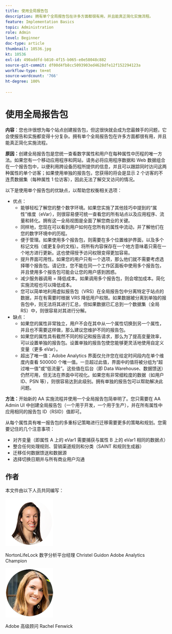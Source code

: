 ```yaml
---
title: 使用全局报告包
description: 拥有单个全局报告包在许多方面都很有用，并且能真正简化实施流程。
feature: Implementation Basics
topic: Administration
role: Admin
level: Beginner
doc-type: article
thumbnail: 10536.jpg
kt: 10536
exl-id: 490addfd-b810-4f15-b065-e0e58048c882
source-git-commit: df00d4fb8cc5093903ed4628dfe12f152294123a
workflow-type: tm+mt
source-wordcount: '766'
ht-degree: 100%

---
```


# 使用全局报告包

**内容**：您也许很想为每个站点创建报告包，但这很快就会成为您最棘手的问题，它会使报告和实施都变得十分复杂。拥有单个全局报告包在许多方面都很有用，并且能真正简化实施流程。

**原因：**&#x200B;创建全局报告包是您统一查看数字属性和用户在每种属性中历程的唯一方法。如果您有一个移动应用程序和网站，请务必将应用程序数据和 Web 数据组合在一个报告包中，以便利用跨设备历程所提供的信息，并且可以跟踪同时访问这两种属性的单个访客；如果使用单独的报告包，您获得的将会是显示 2 个访客的不连贯数据集（每种属性 1 位访客），因此无法了解交叉访问的情况。

以下是使用单个报告包的优缺点，以帮助您权衡相关选项：

* 优点：
   * 能够轻松了解您的整个数字环境。如果您实施了其他技巧中提到的“属性”维度（eVar），则很容易便可统一查看您的所有站点以及应用程序、流量和转化。拥有这一全局视图是全面了解您商业的关键。
   * 同样地，您现在可以看到用户如何在您所有的属性中流动，并了解他们在您的数字环境中的历程。
   * 便于管理。如果使用多个报告包，则需要在多个位置维护界面，以及多个标记文档（或更复杂的文档）。将所有内容保存在一个地方意味着只需在一个地方进行更新。这也使得授予访问权限变得更加容易。
   * 提升界面可用性。如果您的用户只有一个选项，那么他们就不需要考虑选择哪个报告包。请记住，您不能在同一个工作区面板中使用多个报告包，并且使用多个报告包可能会让您的用户感到困惑。
   * 减少服务器调用 = 降低成本。如果调用多个报告包，则会增加成本。简化实施流程也可以降低成本。
   * 您可以简单地利用虚拟报告包（VRS）在全局报告包中分离特定于站点的数据，并在有需要时根据 VRS 降低用户权限。如果数据被分离到单独的报告包中，则无法将其进行汇总，但如果数据已汇总到一个数据集（全局 RS）中，则很容易对其进行分解。
* 缺点：
   * 如果您的属性非常独立，用户不会在其中从一个属性切换到另一个属性，并且也不需要这样做，那么建议您维护不同的报告包。
   * 如果您的属性具有截然不同的标记和报告请求，那么为了提高变量效率，可以设置单独的报告包。设置单独的报告包使您能够更灵活地使用自定义变量（更多 eVar）。
   * 超出了唯一值：Adobe Analytics 界面仅允许您在给定时间段内在单个维度内查看 500000 个唯一值。一旦超过此值，界面中的值将被分组为“超过唯一值”或“低流量”。这些值在后台（即 Data Warehouse、数据馈送）仍然可用，但无法在界面中可视化。如果您有非常细粒度的数据（如用户 ID、PSN 等），则很容易达到此级别。拥有单独的报告包可以帮助解决此问题。

**方法：**&#x200B;开始新的 AA 实施流程并使用一个全局报告包简单明了。您只需要在 AA Admin UI 中创建全局报告包（一个用于开发，一个用于生产），并在所有属性中应用相同的报告包 ID（RSID）值即可。

从每个属性具有唯一报告包的多重标记策略进行迁移需要更多的策略和规划。您需要记住的几个注意事项：

* 对齐变量（即属性 A 上的 eVar1 需要捕获与属性 B 上的 eVar1 相同的数据点）
* 整合任何处理规则、营销渠道规则和分类（SAINT 和规则生成器）
* 迁移任何数据馈送和数据源
* 选择切换日期并与所有商业用户沟通

## 作者

本文件由以下人员共同编写：

![Christel Guidon](assets/Christel-Headshot-150.png)

NortonLifeLock 数字分析平台经理 Christel Guidon
Adobe Analytics Champion

![Rachel Fenwick](assets/Rachel-Fenwick-150.png)

Adobe 高级顾问 Rachel Fenwick
